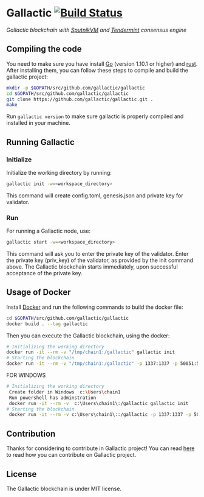 # Gallactic [![Build Status](https://api.travis-ci.org/gallactic/gallactic.svg?branch=master)](https://travis-ci.org/gallactic/gallactic)

*Gallactic blockchain with [SputnikVM](https://github.com/gallactic/sputnikvm) and [Tendermint](https://github.com/tendermint/tendermint) consensus engine*

## Compiling the code

You need to make sure you have install [Go](https://golang.org/) (version 1.10.1 or higher) and [rust](https://www.rust-lang.org). After installing them, you can follow these steps to compile and build the gallactic project:

```bash
mkdir -p $GOPATH/src/github.com/gallactic/gallactic
cd $GOPATH/src/github.com/gallactic/gallactic
git clone https://github.com/gallactic/gallactic.git .
make
```

Run `gallactic version` to make sure gallactic is properly compiled and installed in your machine.

## Running Gallactic

### Initialize

Initialize the working directory by running:

 ```bash
 gallactic init -w=<workspace_directory>
 ```

 This command will create config.toml, genesis.json and private key for validator.

### Run

For running a Gallactic node, use:

```bash
gallactic start -w=<workspace_directory>
```

This command will ask you to enter the private key of the validator. Enter the private key (priv_key) of the validator, as provided by the init command above.
The Gallactic blockchain starts immediately, upon successful acceptance of the private key.

## Usage of Docker

Install [Docker](https://www.docker.com/) and run the following commands to build the docker file:

```bash
cd $GOPATH/src/github.com/gallactic/gallactic
docker build . --tag gallactic
```

Then you can execute the Gallactic blockchain, using the docker:

```bash
# Initializing the working directory
docker run -it --rm -v "/tmp/chain1:/gallactic" gallactic init
# Starting the blockchain
docker run -it --rm -v "/tmp/chain1:/gallactic" -p 1337:1337 -p 50051:50051 -p 46656:46656 gallactic start
```
FOR WINDOWS
 ```bash
# Initializing the working directory
  Create folder in Windows  c:\Users\chain1
  Run powershell has adminstration
  docker run -it --rm -v  c:\Users\chain1\:/gallactic gallactic init
# Starting the blockchain
  docker run -it --rm -v c:\Users\chain1\::/gallactic -p 1337:1337 -p 50051:50051 -p 46656:46656 gallactic start
```


## Contribution

Thanks for considering to contribute in Gallactic project! You can read [here](https://github.com/gallactic/gallactic/wiki/Contribute) to read how you can contribute on Gallactic project.

## License

The Gallactic blockchain is under MIT license.